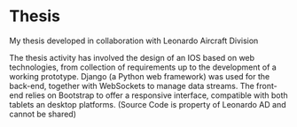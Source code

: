 # Thesis
My thesis developed in collaboration with Leonardo Aircraft Division

The thesis activity has involved the design of an IOS based on web technologies, from collection of requirements up to the development of a working prototype. Django (a Python web framework) was used for the back-end, together with WebSockets to manage data streams. The front-end relies on Bootstrap to offer a responsive interface, compatible with both tablets an desktop platforms. (Source Code is property of Leonardo AD and cannot be shared)

